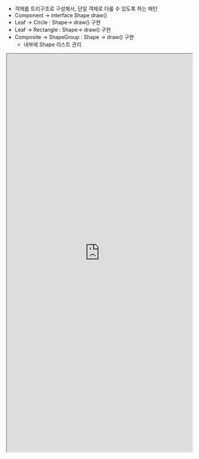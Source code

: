 - 객체를 트리구조로 구성해서, 단일 객체로 다룰 수 있도록 하는 패턴
- Component -> interface Shape draw()
- Leaf -> Circle : Shape-> draw() 구현
- Leaf -> Rectangle : Shape-> draw() 구현
- Composite -> ShapeGroup : Shape -> draw() 구현
	- 내부에 Shape 리스트 관리

<iframe src="https://sjh9708.tistory.com/139" width="100%" height="1080px"></iframe>

